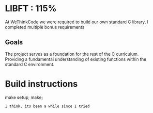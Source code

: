 # LIBFT : 115%

At WeThinkCode we were required to build our own standard C library, I completed multiple bonus requirements

## Goals
The project serves as a foundation for the rest of the C curriculum. Providing a fundamental understanding of existing functions within the standard C environment.

# Build instructions
 make setup;
 make;

`I think, its been a while since I tried`
